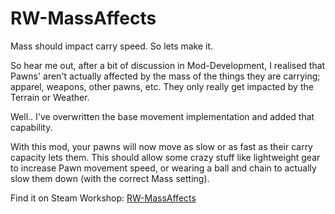 # RW-MassAffects
Mass should impact carry speed. So lets make it.

So hear me out, after a bit of discussion  in Mod-Development, I realised that Pawns' aren't actually affected by the mass of the things they are carrying;  apparel, weapons, other pawns, etc. They only really get impacted by the Terrain or Weather.

Well.. I've overwritten the base movement implementation and added that capability.

With this mod, your pawns will now move as slow or as fast as their carry capacity lets them. This should allow some crazy stuff like lightweight gear to increase Pawn movement speed, or wearing a ball and chain to actually slow them down (with the correct Mass setting).

Find it on Steam Workshop: [RW-MassAffects](https://steamcommunity.com/sharedfiles/filedetails/?id=3526658810)